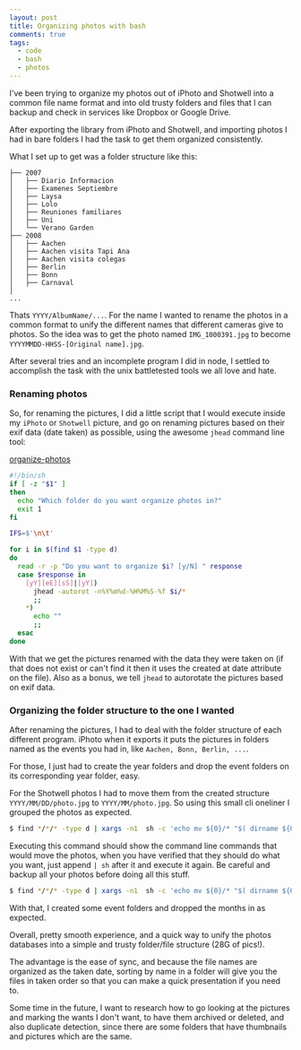 ```yaml
---
layout: post
title: Organizing photos with bash
comments: true
tags:
  - code
  - bash
  - photos
---
```


I've been trying to organize my photos out of iPhoto and Shotwell into a common
file name format and into old trusty folders and files that I can backup and
check in services like Dropbox or Google Drive.

After exporting the library from iPhoto and Shotwell, and importing photos
I had in bare folders I had the task to get them organized consistently.

What I set up to get was a folder structure like this:

```
├── 2007
│   ├── Diario Informacion
│   ├── Examenes Septiembre
│   ├── Laysa
│   ├── Lolo
│   ├── Reuniones familiares
│   ├── Uni
│   └── Verano Garden
├── 2008
│   ├── Aachen
│   ├── Aachen visita Tapi Ana
│   ├── Aachen visita colegas
│   ├── Berlin
│   ├── Bonn
│   ├── Carnaval
│
...
```

Thats `YYYY/AlbumName/...`. For the name I wanted to rename the photos in
a common format to unify the different names that different cameras give to
photos. So the idea was to get the photo named `IMG_1000391.jpg` to become
`YYYYMMDD-HHSS-[Original name].jpg`.

After several tries and an incomplete program I did in node, I settled to
accomplish the task with the unix battletested tools we all love and hate.

### Renaming photos

So, for renaming the pictures, I did a little script that I would execute
inside my `iPhoto` or `Shotwell` picture, and go on renaming pictures based on
their exif data (date taken) as possible, using the awesome `jhead` command
line tool:

[organize-photos](https://github.com/joakin/dotfiles/blob/master/bin/organize-photos)

```sh
#!/bin/sh
if [ -z "$1" ]
then
  echo "Which folder do you want organize photos in?"
  exit 1
fi

IFS=$'\n\t'

for i in $(find $1 -type d)
do
  read -r -p "Do you want to organize $i? [y/N] " response
  case $response in
    [yY][eE][sS]|[yY])
      jhead -autorot -n%Y%m%d-%H%M%S-%f $i/*
      ;;
    *)
      echo ""
      ;;
  esac
done
```

With that we get the pictures renamed with the data they were taken on (if that
does not exist or can't find it then it uses the created at date attribute on
the file). Also as a bonus, we tell `jhead` to autorotate the pictures based on
exif data.

### Organizing the folder structure to the one I wanted

After renaming the pictures, I had to deal with the folder structure of each
different program. iPhoto when it exports it puts the pictures in folders named
as the events you had in, like `Aachen, Bonn, Berlin, ...`.

For those, I just had to create the year folders and drop the event folders on
its corresponding year folder, easy.

For the Shotwell photos I had to move them from the created structure
`YYYY/MM/DD/photo.jpg` to `YYYY/MM/photo.jpg`. So using this small cli oneliner
I grouped the photos as expected.

```sh
$ find */*/* -type d | xargs -n1  sh -c 'echo mv ${0}/* "$( dirname ${0})" ";" rm -rv ${0} '
```

Executing this command should show the command line commands that would move
the photos, when you have verified that they should do what you want, just
append `| sh` after it and execute it again. Be careful and backup all your
photos before doing all this stuff.

```sh
$ find */*/* -type d | xargs -n1  sh -c 'echo mv ${0}/* "$( dirname ${0})" ";" rm -rv ${0} ' | sh
```

With that, I created some event folders and dropped the months in as expected.

Overall, pretty smooth experience, and a quick way to unify the photos
databases into a simple and trusty folder/file structure (28G of pics!).

The advantage is the ease of sync, and because the file names are organized as
the taken date, sorting by name in a folder will give you the files in taken
order so that you can make a quick presentation if you need to.

Some time in the future, I want to research how to go looking at the pictures
and marking the wants I don't want, to have them archived or deleted, and also
duplicate detection, since there are some folders that have thumbnails and
pictures which are the same.

